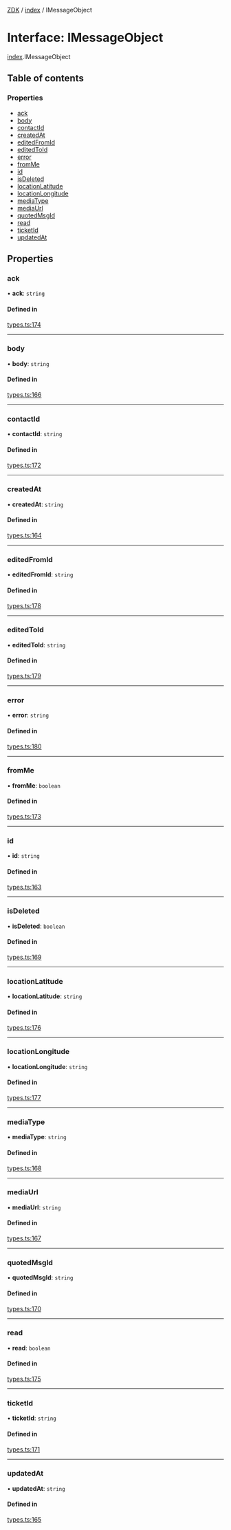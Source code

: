 [ZDK](../README.md) / [index](../modules/index.md) / IMessageObject

# Interface: IMessageObject

[index](../modules/index.md).IMessageObject

## Table of contents

### Properties

- [ack](index.IMessageObject.md#ack)
- [body](index.IMessageObject.md#body)
- [contactId](index.IMessageObject.md#contactid)
- [createdAt](index.IMessageObject.md#createdat)
- [editedFromId](index.IMessageObject.md#editedfromid)
- [editedToId](index.IMessageObject.md#editedtoid)
- [error](index.IMessageObject.md#error)
- [fromMe](index.IMessageObject.md#fromme)
- [id](index.IMessageObject.md#id)
- [isDeleted](index.IMessageObject.md#isdeleted)
- [locationLatitude](index.IMessageObject.md#locationlatitude)
- [locationLongitude](index.IMessageObject.md#locationlongitude)
- [mediaType](index.IMessageObject.md#mediatype)
- [mediaUrl](index.IMessageObject.md#mediaurl)
- [quotedMsgId](index.IMessageObject.md#quotedmsgid)
- [read](index.IMessageObject.md#read)
- [ticketId](index.IMessageObject.md#ticketid)
- [updatedAt](index.IMessageObject.md#updatedat)

## Properties

### ack

• **ack**: `string`

#### Defined in

[types.ts:174](https://github.com/innovtech-developers/zdk/blob/6a76e78c508b6f3ff70b928b5924e5ccba332fad/src/types.ts#L174)

___

### body

• **body**: `string`

#### Defined in

[types.ts:166](https://github.com/innovtech-developers/zdk/blob/6a76e78c508b6f3ff70b928b5924e5ccba332fad/src/types.ts#L166)

___

### contactId

• **contactId**: `string`

#### Defined in

[types.ts:172](https://github.com/innovtech-developers/zdk/blob/6a76e78c508b6f3ff70b928b5924e5ccba332fad/src/types.ts#L172)

___

### createdAt

• **createdAt**: `string`

#### Defined in

[types.ts:164](https://github.com/innovtech-developers/zdk/blob/6a76e78c508b6f3ff70b928b5924e5ccba332fad/src/types.ts#L164)

___

### editedFromId

• **editedFromId**: `string`

#### Defined in

[types.ts:178](https://github.com/innovtech-developers/zdk/blob/6a76e78c508b6f3ff70b928b5924e5ccba332fad/src/types.ts#L178)

___

### editedToId

• **editedToId**: `string`

#### Defined in

[types.ts:179](https://github.com/innovtech-developers/zdk/blob/6a76e78c508b6f3ff70b928b5924e5ccba332fad/src/types.ts#L179)

___

### error

• **error**: `string`

#### Defined in

[types.ts:180](https://github.com/innovtech-developers/zdk/blob/6a76e78c508b6f3ff70b928b5924e5ccba332fad/src/types.ts#L180)

___

### fromMe

• **fromMe**: `boolean`

#### Defined in

[types.ts:173](https://github.com/innovtech-developers/zdk/blob/6a76e78c508b6f3ff70b928b5924e5ccba332fad/src/types.ts#L173)

___

### id

• **id**: `string`

#### Defined in

[types.ts:163](https://github.com/innovtech-developers/zdk/blob/6a76e78c508b6f3ff70b928b5924e5ccba332fad/src/types.ts#L163)

___

### isDeleted

• **isDeleted**: `boolean`

#### Defined in

[types.ts:169](https://github.com/innovtech-developers/zdk/blob/6a76e78c508b6f3ff70b928b5924e5ccba332fad/src/types.ts#L169)

___

### locationLatitude

• **locationLatitude**: `string`

#### Defined in

[types.ts:176](https://github.com/innovtech-developers/zdk/blob/6a76e78c508b6f3ff70b928b5924e5ccba332fad/src/types.ts#L176)

___

### locationLongitude

• **locationLongitude**: `string`

#### Defined in

[types.ts:177](https://github.com/innovtech-developers/zdk/blob/6a76e78c508b6f3ff70b928b5924e5ccba332fad/src/types.ts#L177)

___

### mediaType

• **mediaType**: `string`

#### Defined in

[types.ts:168](https://github.com/innovtech-developers/zdk/blob/6a76e78c508b6f3ff70b928b5924e5ccba332fad/src/types.ts#L168)

___

### mediaUrl

• **mediaUrl**: `string`

#### Defined in

[types.ts:167](https://github.com/innovtech-developers/zdk/blob/6a76e78c508b6f3ff70b928b5924e5ccba332fad/src/types.ts#L167)

___

### quotedMsgId

• **quotedMsgId**: `string`

#### Defined in

[types.ts:170](https://github.com/innovtech-developers/zdk/blob/6a76e78c508b6f3ff70b928b5924e5ccba332fad/src/types.ts#L170)

___

### read

• **read**: `boolean`

#### Defined in

[types.ts:175](https://github.com/innovtech-developers/zdk/blob/6a76e78c508b6f3ff70b928b5924e5ccba332fad/src/types.ts#L175)

___

### ticketId

• **ticketId**: `string`

#### Defined in

[types.ts:171](https://github.com/innovtech-developers/zdk/blob/6a76e78c508b6f3ff70b928b5924e5ccba332fad/src/types.ts#L171)

___

### updatedAt

• **updatedAt**: `string`

#### Defined in

[types.ts:165](https://github.com/innovtech-developers/zdk/blob/6a76e78c508b6f3ff70b928b5924e5ccba332fad/src/types.ts#L165)
